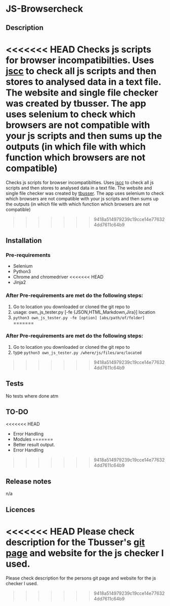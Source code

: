 # JS-Browsercheck

## Description
<<<<<<< HEAD
Checks js scripts for browser incompatibilties. Uses [jscc](http://jscc.info/) to check all js scripts and then stores to analysed data in a text file. The website and single file checker was created by tbusser. The app uses selenium to check which browsers are not compatible with your js scripts and then sums up the outputs (in which file with which function which browsers are not compatible)
=======
Checks js scripts for browser incompatibilties. Uses [jscc](http://jscc.info/) to check all js scripts and then stores to analysed data in a text file. The website and single file checker was created by [tbusser](https://github.com/tbusser/jscc). The app uses selenium to check which browsers are not compatible with your js scripts and then sums up the outputs (in which file with which function which browsers are not compatible)
>>>>>>> 9418a514979239c19cce14e776324dd7611c64b9

## Installation
### Pre-requirements
- Selenium  
- Python3  
- Chrome and chromedriver
<<<<<<< HEAD
- Jinja2

### After Pre-requirements are met do the following steps:
1. Go to location you downloaded or cloned the git repo to  
2. usage: own_js_tester.py [-fe {JSON,HTML,Markdown,Jira}] location  
3. `python3 own_js_tester.py -fe [option] [abs/path/of/folder]`
=======

### After Pre-requirements are met do the following steps:
1. Go to location you downloaded or cloned the git repo to  
2. type `python3 own_js_tester.py /where/js/files/are/located`
>>>>>>> 9418a514979239c19cce14e776324dd7611c64b9

## Tests
No tests where done atm

## TO-DO
<<<<<<< HEAD
- Error Handling
- Modules
=======
- Better result output.
- Error Handling
>>>>>>> 9418a514979239c19cce14e776324dd7611c64b9

## Release notes
n/a

## Licences
<<<<<<< HEAD
Please check description for the Tbusser's [git page](https://github.com/tbusser/jscc) and website for the js checker I used.
=======
Please check description for the persons git page and website for the js checker I used.
>>>>>>> 9418a514979239c19cce14e776324dd7611c64b9
